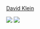<div class="badge-base LI-profile-badge" data-locale="en_US" data-size="medium" data-theme="light" data-type="VERTICAL" data-vanity="davidjklein" data-version="v1"><a class="badge-base__link LI-simple-link" href="https://uk.linkedin.com/in/davidjklein?trk=profile-badge">David Klein</a></div>
              
![](https://github.com/soinkleined/github-stats/blob/master/generated/overview.svg)
![](https://github.com/soinkleined/github-stats/blob/master/generated/languages.svg)


<!--
**soinkleined/soinkleined** is a ✨ _special_ ✨ repository because its `README.md` (this file) appears on your GitHub profile.

Here are some ideas to get you started:

- 🔭 I’m currently working on ...
- 🌱 I’m currently learning ...
- 👯 I’m looking to collaborate on ...
- 🤔 I’m looking for help with ...
- 💬 Ask me about ...
- 📫 How to reach me: ...
- 😄 Pronouns: ...
- ⚡ Fun fact: ...
-->
